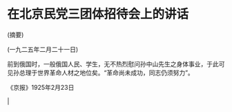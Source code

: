 # 在北京民党三团体招待会上的讲话

(摘要)

(一九二五年二月二十一日)

前到俄国时，一般俄国人民、学生，无不热烈慰问孙中山先生之身体事业，于此可见孙总理于世界革命人材之地位矣。“革命尚未成功，同志仍须努力”。

《京报》1925年2月23日

|

